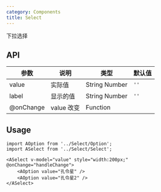 ```yaml
---
category: Components
title: Select
---
```


下拉选择

## API

| 参数        | 说明                                     | 类型        | 默认值 |
|----------- |----------------------------------------- | ----------  | ------- |
| value       | 实际值                          | String Number   | `''`  |
| label  |  显示的值                       | String Number      | `''` |
| @onChange | value 改变                    | Function |        |

## Usage

```
import AOption from '../Select/Option';
import ASelect from '../Select/Select';

<ASelect v-model="value" style="width:200px;" @onChange="handleChange">
    <AOption value="孔令星" />
    <AOption value="孔令星2" />
</ASelect>
```
